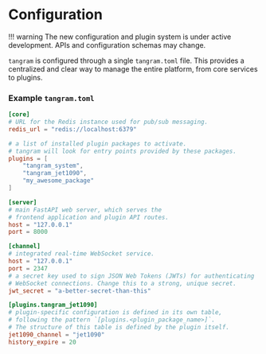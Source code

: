 # Configuration

!!! warning
    The new configuration and plugin system is under active development. APIs and configuration schemas may change.

`tangram` is configured through a single `tangram.toml` file. This provides a centralized and clear way to manage the entire platform, from core services to plugins.

### Example `tangram.toml`

```toml
[core]
# URL for the Redis instance used for pub/sub messaging.
redis_url = "redis://localhost:6379"

# a list of installed plugin packages to activate.
# tangram will look for entry points provided by these packages.
plugins = [
    "tangram_system",
    "tangram_jet1090",
    "my_awesome_package"
]

[server]
# main FastAPI web server, which serves the
# frontend application and plugin API routes.
host = "127.0.0.1"
port = 8000

[channel]
# integrated real-time WebSocket service.
host = "127.0.0.1"
port = 2347
# a secret key used to sign JSON Web Tokens (JWTs) for authenticating
# WebSocket connections. Change this to a strong, unique secret.
jwt_secret = "a-better-secret-than-this"

[plugins.tangram_jet1090]
# plugin-specific configuration is defined in its own table,
# following the pattern `[plugins.<plugin_package_name>]`.
# The structure of this table is defined by the plugin itself.
jet1090_channel = "jet1090"
history_expire = 20
```

<!-- Most of the configuration for the tangram platform will be done through **environment variables** and **configuration files**.

These include:

- the `.env` file for environment variables;
- the `web_legacy/vite.config.js` file for the web application build configuration;
- the `config_jet1090.toml` file for the [**`jet1090` configuration**](https://mode-s.org/jet1090/config/) relative to data sources.

## Environment variables

The `.env` file contains environment variables that configure the behaviour of the tangram platform. The file will be parsed by all the tools of the tangram suite.

You can create this file from the template provided in the repository (`.env.example`)

- `LOG_DIR` is the directory where logs will be stored. It defaults to `/tmp/tangram`, but you can change it to any directory you prefer.
- The installation scripts should be aware of the `HTTP_PROXY` and `HTTPS_PROXY` environment variables, which are used to configure the proxy settings for the tools that require internet access.

- `JET1090_CONFIG` is the path to the `jet1090` configuration file. It defaults to `config_jet1090.toml`, but you can change it to any file you prefer.
- `JET1090_URL` is the URL where the `jet1090` service will be available. It defaults to `http://jet1090:8080`, but you can change it to any URL you prefer.
- `REDIS_URL` is the URL where the Redis service will be available. It defaults to `redis://redis:6379`, but you can change it to any URL you prefer.

!!! warning

    - `localhost` refers to the current machine. When running containers, this will refer to the container itself;
    - `redis` and `jet1090` are the names of containers and should be automatically translated into the proper IP addresses;
    - if you want to **access the host machine from within a container**, you can use `host.containers.internal` to refer to the host machine's IP address.

The following services are run by default inside the tangram container:

- `TANGRAM_SERVICE` is the URL where the tangram service will be available. It defaults to `http://127.0.0.1:2346` (inside the container), but you can change it to any URL you prefer.
- `CHANNEL_SERVICE` is the URL where the channel service will be available. It defaults to `http://127.0.0.1:2347` (inside the container), but you can change it to any URL you prefer.

## Web interface configuration

All the environment variables starting with `VITE_` are used to configure the web application build process. These variables are used by Vite, the build tool used for the web application.

They **must be prefixed with `VITE_`** to be accessible in the web application code.

- `VITE_TANGRAM_MAP_URL` is the URL of the map tile server.
  It defaults to `https://{s}.basemaps.cartocdn.com/light_all/{z}/{x}/{y}.png`, but you can change it to any tile server URL you prefer.
- `VITE_LEAFLET_CENTER_LAT` is the latitude of the center of the Leaflet map. It defaults to `48`, but you can change it to any latitude you prefer.
- `VITE_LEAFLET_CENTER_LON` is the longitude of the center of the Leaflet map. It defaults to `7`, but you can change it to any latitude you prefer.
- `VITE_LEAFLET_ZOOM` is the default zoom level for the Leaflet map. It defaults to `6`, but you can change it to any zoom level you prefer.

## Plugin configuration

The paths for Vue files corresponding to plugins are also set in the `.env` file: they must follow the pattern `TANGRAM_WEB_<component>_PATH`, e.g. `TANGRAM_WEB_AWESOMEPLUGIN_PATH`. These paths can be customized as needed and edited in real time without rebuilding the web application. The web application will automatically pick up changes to these paths.

The plugin components are expected to be in the `web_legacy/src/components/` directory (defined as `fallbackDir`), but you can override this path to point to any other directory containing Vue components.

The plugins must be declared in the `vite.config.js` file, which is used to build the web application. You must also list `availablePlugins` that will be used to build the web application. The plugin component names must be the same as the names of the Vue files, without the `.vue` extension. Capitalization should be consistent with the file name.

```javascript
plugins: [
    // (abridged)
    dynamicComponentsPlugin({
      envPath: "../.env",
      fallbackDir: "/src/components/",
      availablePlugins: ["awesomePlugin", "<component>"],
    }),
  ],
```

## Proxy new web services

Vite can also be configured to proxy requests to new web services. This is useful for integrating additional services into the tangram platform without modifying the existing codebase.
To add a new service, you can modify the `vite.config.js` file to include a new proxy configuration. For example, to proxy requests to a service running on `http://localhost:3000`, you can add the following configuration:

```javascript
proxy: {
  '/newservice': {
    target: 'http://localhost:3000',
    changeOrigin: true,
    secure: false,
    rewrite: (path) => path.replace(/^\/new-service/, ''),
  },
},
``` -->
